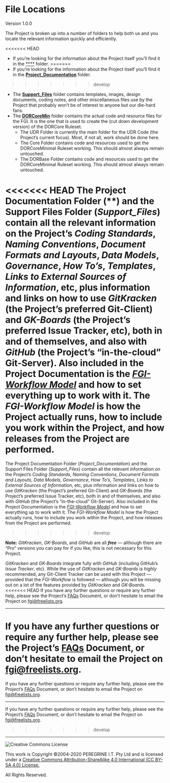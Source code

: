 # File Locations

Version 1.0.0

The Project is broken up into a number of folders to help both us and you locate the relevant information quickly and efficiently.

<<<<<<< HEAD
- If you&rsquo;re looking for the information about the Project itself you&rsquo;ll find it in the [****](https://github.com/Dulux-Oz/FGI/tree/tree/master/) folder.
=======
- If you&rsquo;re looking for the information about the Project itself you&rsquo;ll find it in the [**Project_Documentation**](https://github.com/Dulux-Oz/FGI/tree/tree/master/Project_Documentation) folder.
>>>>>>> develop
- The [**Support_Files**](https://github.com/Dulux-Oz/FGI/Support_Files) folder contains templates, images, design documents, coding notes, and other miscellaneous files use by the Project that probably won&rsquo;t be of interest to anyone but our die-hard fans.
- The [**DORCoreMin**](https://github.com/Dulux-Oz/FGI/DORCoreMin) folder contains the actual code and resource files for the FGI. It is the one that is used to create the (cut down development version) of the DORCore Ruleset.
	+ The UDR Folder is currently the main folder for the UDR Code (the Project&rsquo;s current focus). Most, if not all, work should be done here.
	+ The Core Folder contains code and resources used to get the DORCoreMinimal Ruleset working. This should almost always remain untouched.
	+ The DORBase Folder contains code and resources used to get the DORCoreMinimal Ruleset working. This should almost always remain untouched.

<<<<<<< HEAD
The Project Documentation Folder (**) and the Support Files Folder (*Support_Files*) contain all the relevant information on the Project&rsquo;s *Coding Standards*, *Naming Conventions*, *Document Formats and Layouts*, *Data Models*, *Governance*, *How To&rsquo;s*, *Templates*, *Links to External Sources of Information*, etc, plus information and links on how to use *GitKracken* (the Project&rsquo;s preferred Git-Client) and *GK-Boards* (the Project&rsquo;s preferred Issue Tracker, etc), both in and of themselves, and also with *GitHub* (the Project&rsquo;s &ldquo;in-the-cloud&rdquo; Git-Server). Also included in the Project Documentation is the [*FGI-Workflow Model*](How_To_Participate_In_The_Project_Workflow.md) and how to set everything up to work with it. The *FGI-Workflow Model* is how the Project actually runs, how to include you work within the Project, and how releases from the Project are performed.
=======
The Project Documentation Folder (*Project_Documentation*) and the Support Files Folder (*Support_Files*) contain all the relevant information on the Project&rsquo;s *Coding Standards*, *Naming Conventions*, *Document Formats and Layouts*, *Data Models*, *Governance*, *How To&rsquo;s*, *Templates*, *Links to External Sources of Information*, etc, plus information and links on how to use *GitKracken* (the Project&rsquo;s preferred Git-Client) and *GK-Boards* (the Project&rsquo;s preferred Issue Tracker, etc), both in and of themselves, and also with *GitHub* (the Project&rsquo;s &ldquo;in-the-cloud&rdquo; Git-Server). Also included in the Project Documentation is the [*FGI-Workflow Model*](https://github.com/Dulux-Oz/FGI/tree/tree/master/Project_Documentation/How_To_Participate_In_The_Project_Workflow.md) and how to set everything up to work with it. The *FGI-Workflow Model* is how the Project actually runs, how to include you work within the Project, and how releases from the Project are performed.
>>>>>>> develop

**Note:** *GitKracken*, *GK-Boards*, and *GitHub* are all ***free*** &mdash; although there are &ldquo;Pro&rdquo; versions you can pay for if you like; this is not necessary for this Project.

*GitKracken* and *GK-Boards* integrate fully with *GitHub* (including GitHub&rsquo;s *Issue Tracker*, etc). While the use of *GitKracken* and *GK-Boards* is *highly* recommended, any Git-Client Tracker can be used with this Project &mdash; provided that the *FGI-Workflow* is followed &mdash; although you will be missing out on a lot of the features provided by *GitKracken* and *GK-Boards*.
<<<<<<< HEAD
If you have any further questions or require any further help, please see the Project&rsquo;s [FAQs](FAQs.md) Document, or don&rsquo;t hesitate to email the Project on <fgi@freelists.org>.

---

If you have any further questions or require any further help, please see the Project&rsquo;s [FAQs](FAQs.md) Document, or don&rsquo;t hesitate to email the Project on <fgi@freelists.org>.
=======
If you have any further questions or require any further help, please see the Project&rsquo;s [FAQs](https://github.com/Dulux-Oz/FGI/tree/master/Project_Documentation/FAQs.md) Document, or don&rsquo;t hesitate to email the Project on <fgi@freelists.org>.

---

If you have any further questions or require any further help, please see the Project&rsquo;s [FAQs](https://github.com/Dulux-Oz/FGI/tree/master/Project_Documentation/FAQs.md) Document, or don&rsquo;t hesitate to email the Project on <fgi@freelists.org>.
>>>>>>> develop

---

![Creative Commons License](https://i.creativecommons.org/l/by-sa/4.0/88x31.png "Creative Commons License")

This work is Copyright &copy;2004-2020 PEREGRINE I.T. Pty Ltd and is licensed under a [Creative Commons Attribution-ShareAlike 4.0 International (CC BY-SA 4.0) License.](https://creativecommons.org/licenses/by-sa/4.0/)

All Rights Reserved.
